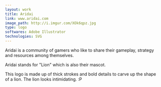 ```yaml
---
layout: work
title: Aridai
link: www.aridai.com
image_path: http://i.imgur.com/XOk6qpz.jpg
type: logo
softwares: Adobe Illustrator
technologies: SVG
---
```


Aridai is a community of gamers who like to share their gameplay, strategy and resources among themselves.

Aridai stands for "Lion" which is also their mascot.

This logo is made up of thick strokes and bold details to carve up the shape of a lion. The lion looks intimidating. :P


